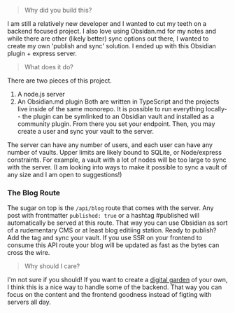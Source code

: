 > Why did you build this?

I am still a relatively new developer and I wanted to cut my teeth on a backend focused project. I also love using Obsidan.md for my notes and while there are other (likely better) sync options out there, I wanted to create my own 'publish and sync' solution. I ended up with this Obsidian plugin + express server.

> What does it do?

There are two pieces of this project.

1. A node.js server
2. An Obsidian.md plugin
   Both are written in TypeScript and the projects live inside of the same monorepo.
   It is possible to run everything locally-- the plugin can be symlinked to an Obsidian vault and installed as a community plugin. From there you set your endpoint. Then, you may create a user and sync your vault to the server.

The server can have any number of users, and each user can have any number of vaults. Upper limits are likely bound to SQLite, or Node/express constraints. For example, a vault with a lot of nodes will be too large to sync with the server. (I am looking into ways to make it possible to sync a vault of any size and I am open to suggestions!)

### The Blog Route

The sugar on top is the `/api/blog` route that comes with the server. Any post with frontmatter `published: true` or a hashtag #published will automatically be served at this route. That way you can use Obsidian as sort of a rudementary CMS or at least blog editiing station. Ready to publish? Add the tag and sync your vault. If you use SSR on your frontend to consume this API route your blog will be updated as fast as the bytes can cross the wire.

> Why should I care?

I'm not sure if you should! If you want to create a [digital garden](https://tomcritchlow.com/2019/02/17/building-digital-garden/) of your own, I think this is a nice way to handle some of the backend. That way you can focus on the content and the frontend goodness instead of figting with servers all day.
